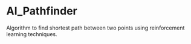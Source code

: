 # AI_Pathfinder
Algorithm to find shortest path between two points using reinforcement learning techniques.
